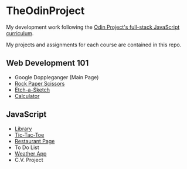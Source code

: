 # TheOdinProject

My development work following the [Odin Project's full-stack JavaScript curriculum](https://www.theodinproject.com/).

My projects and assignments for each course are contained in this repo. 

## Web Development 101
- Google Doppleganger \(Main Page\)
- [Rock Paper Scissors](https://colemanmitch.github.io/TheOdinProject/web-development-101/rock-paper-scissors/)
- [Etch-a-Sketch](https://colemanmitch.github.io/TheOdinProject/web-development-101/etch-a-sketch)
- [Calculator](https://colemanmitch.github.io/TheOdinProject/web-development-101/calculator)

## JavaScript
- [Library](https://colemanmitch.github.io/TheOdinProject/javascript/library)
- [Tic-Tac-Toe](https://colemanmitch.github.io/TheOdinProject/javascript/tic-tac-toe)
- [Restaurant Page](https://colemanmitch.github.io/TheOdinProject/javascript/restaurant-page/dist)
- To Do List
- [Weather App](https://colemanmitch.github.io/TheOdinProject/javascript/weather-app)
- C.V. Project
